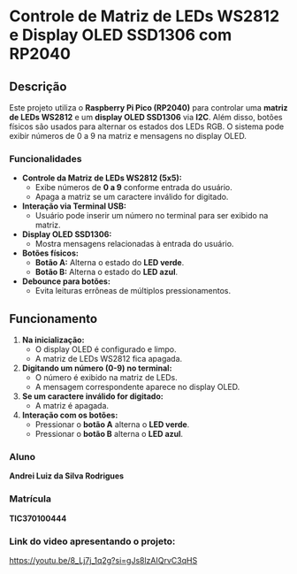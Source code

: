 # Controle de Matriz de LEDs WS2812 e Display OLED SSD1306 com RP2040  

## Descrição  
Este projeto utiliza o **Raspberry Pi Pico (RP2040)** para controlar uma **matriz de LEDs WS2812** e um **display OLED SSD1306** via **I2C**. Além disso, botões físicos são usados para alternar os estados dos LEDs RGB. O sistema pode exibir números de 0 a 9 na matriz e mensagens no display OLED.  

### Funcionalidades  
- **Controle da Matriz de LEDs WS2812 (5x5):**  
  - Exibe números de **0 a 9** conforme entrada do usuário.  
  - Apaga a matriz se um caractere inválido for digitado.  
- **Interação via Terminal USB:**  
  - Usuário pode inserir um número no terminal para ser exibido na matriz.  
- **Display OLED SSD1306:**  
  - Mostra mensagens relacionadas à entrada do usuário.  
- **Botões físicos:**  
  - **Botão A:** Alterna o estado do **LED verde**.  
  - **Botão B:** Alterna o estado do **LED azul**.  
- **Debounce para botões:**  
  - Evita leituras errôneas de múltiplos pressionamentos.  

## Funcionamento  
1. **Na inicialização:**  
   - O display OLED é configurado e limpo.  
   - A matriz de LEDs WS2812 fica apagada.  
2. **Digitando um número (0-9) no terminal:**  
   - O número é exibido na matriz de LEDs.  
   - A mensagem correspondente aparece no display OLED.  
3. **Se um caractere inválido for digitado:**  
   - A matriz é apagada.  
4. **Interação com os botões:**  
   - Pressionar o **botão A** alterna o **LED verde**.  
   - Pressionar o **botão B** alterna o **LED azul**.  

### Aluno
**Andrei Luiz da Silva Rodrigues**

### Matrícula
**TIC370100444**

### Link do video apresentando o projeto:
https://youtu.be/8_Lj7j_1q2g?si=gJs8lzAIQrvC3qHS
